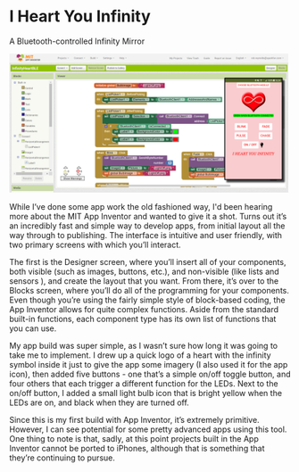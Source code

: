 # I Heart You Infinity
 A Bluetooth-controlled Infinity Mirror

<img src="https://github.com/ThingsRobMade/I-Heart-You-Infinity/blob/main/Images/AppInventorAndScreen.jpg" width="500">

While I’ve done some app work the old fashioned way, I'd been hearing more about the MIT App Inventor and wanted to give it a shot. Turns out it’s an incredibly fast and simple way to develop apps, from initial layout all the way through to publishing. The interface is intuitive and user friendly, with two primary screens with which you’ll interact.

The first is the Designer screen, where you’ll insert all of your components, both visible (such as images, buttons, etc.), and non-visible (like lists and sensors ), and create the layout that you want. From there, it’s over to the Blocks screen, where you’ll do all of the programming for your components. Even though you’re using the fairly simple style of block-based coding, the App Inventor allows for quite complex functions. Aside from the standard built-in functions, each component type has its own list of functions that you can use.

My app build was super simple, as I wasn’t sure how long it was going to take me to implement. I drew up a quick logo of a heart with the infinity symbol inside it just to give the app some imagery (I also used it for the app icon), then added five buttons - one that’s a simple on/off toggle button, and four others that each trigger a different function for the LEDs. Next to the on/off button, I added a small light bulb icon that is bright yellow when the LEDs are on, and black when they are turned off.

Since this is my first build with App Inventor, it’s extremely primitive. However, I can see potential for some pretty advanced apps using this tool. One thing to note is that, sadly, at this point projects built in the App Inventor cannot be ported to iPhones, although that is something that they’re continuing to pursue.
